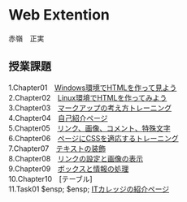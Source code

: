 # Web Extention
赤嶺　正実

## 授業課題
1.Chapter01　[Windows環境でHTMLを作って見よう](/chapter01/cho1-firsthtml-win.html)  
2.Chapter02　[Linux環境でHTMLを作ってみよう](/chapter02/ch02-firsthtml-linux.html)  
3.Chapter03　[マークアップの考え方トレーニング](/chapter03/ch03-markuptag1.html)  
4.Chapter04　[自己紹介ページ](/chapter04/ch04-markuptag1.html)  
5.Chapter05　[リンク、画像、コメント、特殊文字](/chapter05/ch05-markuptag2.html)  
6.Chapter06　[ページにCSSを適応するトレーニング](/chapter06/index.html)  
7.Chapter07　[テキストの装飾](/chapter07/ch07-fontsytle.html)  
8.Chapter08　[リンクの設定と画像の表示](/chapter08/ch08-linkimg.html)  
9.Chapter09　[ボックスと情報の処理](/chapter09/ch09-boxcss.html)  
10.Chapter10　[テーブル]  
11.Task01 $ensp; $ensp; [ITカレッジの紹介ページ](/Task01/index.html)  
